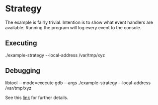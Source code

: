 # Strategy

The example is fairly trivial.
Intention is to show what event handlers are available.
Running the program will log every event to the console.

## Executing

./example-strategy --local-address /var/tmp/xyz

## Debugging

libtool --mode=execute gdb --args ./example-strategy --local-address /var/tmp/xyz

See this [link](https://www.gnu.org/software/libtool/manual/html_node/Debugging-executables.html)
for further details.
